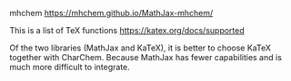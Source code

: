 mhchem
https://mhchem.github.io/MathJax-mhchem/

This is a list of TeX functions
https://katex.org/docs/supported

Of the two libraries (MathJax and KaTeX), it is better to choose KaTeX together with CharChem. 
Because MathJax has fewer capabilities and is much more difficult to integrate.